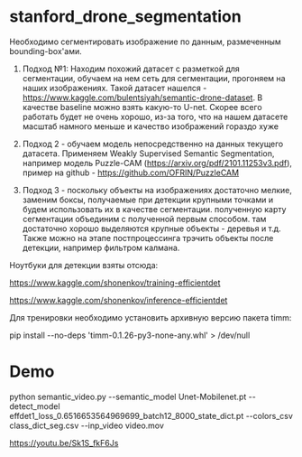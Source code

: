# stanford_drone_segmentation

Необходимо сегментировать изображение по данным, размеченным bounding-box'ами.
1. Подход №1: Находим похожий датасет с разметкой для сегментации, обучаем на нем сеть для сегментации, прогоняем на наших изображениях. Такой датасет нашелся - https://www.kaggle.com/bulentsiyah/semantic-drone-dataset. В качестве baseline можно взять какую-то U-net. Скорее всего работать будет не очень хорошо, из-за того, что на нашем датасете масштаб намного меньше и качество изображений гораздо хуже
2. Подход 2 - обучаем модель непосредственно на данных текущего датасета. Применяем Weakly Supervised Semantic Segmentation, например модель Puzzle-CAM (https://arxiv.org/pdf/2101.11253v3.pdf), пример на github - https://github.com/OFRIN/PuzzleCAM

3. Подход 3 - поскольку объекты на изображениях достаточно мелкие, заменим боксы, получаемые при детекции крупными точками и будем использовать их в качестве сегментации. полученную карту сегментации объединим с полученной первым способом. там достаточно хорошо выделяются крупные объекты - деревья и т.д. Также можно на этапе постпроцессинга трэчить объекты после детекции, например фильтром калмана.

Ноутбуки для детекции взяты отсюда:

https://www.kaggle.com/shonenkov/training-efficientdet

https://www.kaggle.com/shonenkov/inference-efficientdet

Для тренировки необходимо установить архивную версию пакета timm:

pip install --no-deps 'timm-0.1.26-py3-none-any.whl' > /dev/null



# Demo

python semantic_video.py --semantic_model Unet-Mobilenet.pt --detect_model effdet1_loss_0.6516653564969699_batch12_8000_state_dict.pt --colors_csv class_dict_seg.csv --inp_video video.mov

https://youtu.be/Sk1S_fkF6Js

